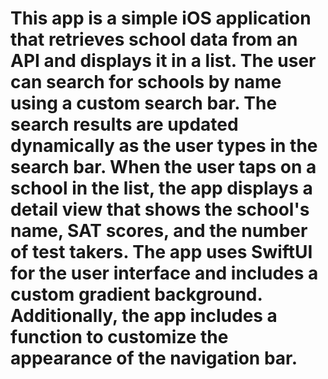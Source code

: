 # This app is a simple iOS application that retrieves school data from an API and displays it in a list. The user can search for schools by name using a custom search bar. The search results are updated dynamically as the user types in the search bar. When the user taps on a school in the list, the app displays a detail view that shows the school's name, SAT scores, and the number of test takers. The app uses SwiftUI for the user interface and includes a custom gradient background. Additionally, the app includes a function to customize the appearance of the navigation bar.
